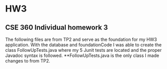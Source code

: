 # HW3
## CSE 360 Individual homework 3
The following files are from TP2 and serve as the foundation for my HW3 application. 
With the database and foundationCode I was able to create the class FollowUpTests.java where my 5 Junit tests are located and the proper Javadoc syntax is followed. 
 **FollowUpTests.java is the only class I made changes to from TP2.
 
